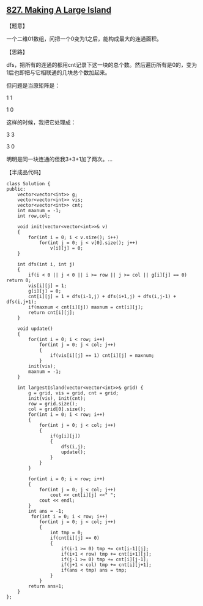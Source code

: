 ## [827. Making A Large Island](https://leetcode.com/contest/weekly-contest-82/problems/making-a-large-island/)

【题意】

一个二维01数组，问把一个0变为1之后，能构成最大的连通面积。



【思路】

dfs，把所有的连通的都用cnt记录下这一块的总个数。然后遍历所有是0的，变为1后也即把与它相联通的几块总个数加起来。

但问题是当原矩阵是：

1 1 

1 0

这样的时候，我把它处理成：

3 3

3 0

明明是同一块连通的但我3+3+1加了两次。...



【半成品代码】

```
class Solution {
public:
	vector<vector<int>> g;
	vector<vector<int>> vis; 
	vector<vector<int>> cnt;
	int maxnum = -1;
	int row,col;
	
	void init(vector<vector<int>>& v)
	{
		for(int i = 0; i < v.size(); i++)
			for(int j = 0; j < v[0].size(); j++)
				v[i][j] = 0;
	}
	
	int dfs(int i, int j)
	{
		if(i < 0 || j < 0 || i >= row || j >= col || g[i][j] == 0) return 0;
		vis[i][j] = 1;
		g[i][j] = 0;
		cnt[i][j] = 1 + dfs(i-1,j) + dfs(i+1,j) + dfs(i,j-1) + dfs(i,j+1);
		if(maxnum < cnt[i][j]) maxnum = cnt[i][j];
		return cnt[i][j];
	}
	
	void update()
	{
		for(int i = 0; i < row; i++)
			for(int j = 0; j < col; j++)
			{
				if(vis[i][j] == 1) cnt[i][j] = maxnum;
			}
		init(vis);
		maxnum = -1;
	}
	
    int largestIsland(vector<vector<int>>& grid) {
        g = grid, vis = grid, cnt = grid;
        init(vis), init(cnt);
        row = grid.size();
        col = grid[0].size();
		for(int i = 0; i < row; i++)
        {
            for(int j = 0; j < col; j++)
            {
                if(g[i][j]) 
                {
                    dfs(i,j);
                    update();
                }
            }
        }
        
        for(int i = 0; i < row; i++)
        {
            for(int j = 0; j < col; j++)
                cout << cnt[i][j] <<" ";
            cout << endl;        
        }
		int ans = -1;
		 for(int i = 0; i < row; i++)
		 	for(int j = 0; j < col; j++)
		 	{
		 		int tmp = 0;
		 		if(cnt[i][j] == 0)
		 		{
		 			if(i-1 >= 0) tmp += cnt[i-1][j];
		 			if(i+1 < row) tmp += cnt[i+1][j];
		 			if(j-1 >= 0) tmp += cnt[i][j-1];
		 			if(j+1 < col) tmp += cnt[i][j+1];
		 			if(ans < tmp) ans = tmp;
		 		}
		 	}
		return ans+1;
	}
};
```

